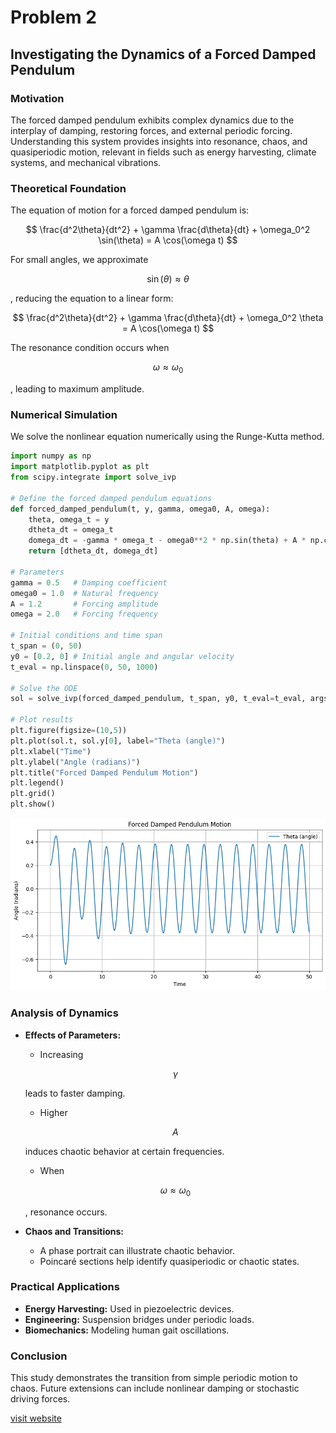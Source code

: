 # Problem 2
## Investigating the Dynamics of a Forced Damped Pendulum

### Motivation
The forced damped pendulum exhibits complex dynamics due to the interplay of damping, restoring forces, and external periodic forcing. Understanding this system provides insights into resonance, chaos, and quasiperiodic motion, relevant in fields such as energy harvesting, climate systems, and mechanical vibrations.

### Theoretical Foundation
The equation of motion for a forced damped pendulum is:

$$
\frac{d^2\theta}{dt^2} + \gamma \frac{d\theta}{dt} + \omega_0^2 \sin(\theta) = A \cos(\omega t)
$$

For small angles, we approximate 

$$
 \sin(\theta) \approx \theta 
 $$
 
 , reducing the equation to a linear form:

$$
\frac{d^2\theta}{dt^2} + \gamma \frac{d\theta}{dt} + \omega_0^2 \theta = A \cos(\omega t)
$$

The resonance condition occurs when 

$$
 \omega \approx \omega_0 
 $$
 
 , leading to maximum amplitude.

### Numerical Simulation
We solve the nonlinear equation numerically using the Runge-Kutta method.

```python
import numpy as np
import matplotlib.pyplot as plt
from scipy.integrate import solve_ivp

# Define the forced damped pendulum equations
def forced_damped_pendulum(t, y, gamma, omega0, A, omega):
    theta, omega_t = y
    dtheta_dt = omega_t
    domega_dt = -gamma * omega_t - omega0**2 * np.sin(theta) + A * np.cos(omega * t)
    return [dtheta_dt, domega_dt]

# Parameters
gamma = 0.5   # Damping coefficient
omega0 = 1.0  # Natural frequency
A = 1.2       # Forcing amplitude
omega = 2.0   # Forcing frequency

# Initial conditions and time span
t_span = (0, 50)
y0 = [0.2, 0] # Initial angle and angular velocity
t_eval = np.linspace(0, 50, 1000)

# Solve the ODE
sol = solve_ivp(forced_damped_pendulum, t_span, y0, t_eval=t_eval, args=(gamma, omega0, A, omega))

# Plot results
plt.figure(figsize=(10,5))
plt.plot(sol.t, sol.y[0], label="Theta (angle)")
plt.xlabel("Time")
plt.ylabel("Angle (radians)")
plt.title("Forced Damped Pendulum Motion")
plt.legend()
plt.grid()
plt.show()
```

![alt text](image-11.png)

### Analysis of Dynamics
- **Effects of Parameters:**
  - Increasing 
  
  $$ 
  \gamma 
  $$ 
  
  leads to faster damping.
  - Higher 
  
  $$
   A 
   $$
   
    induces chaotic behavior at certain frequencies.
  - When 
  
  $$
   \omega \approx \omega_0 
   $$
   
   , resonance occurs.
- **Chaos and Transitions:**
  - A phase portrait can illustrate chaotic behavior.
  - Poincaré sections help identify quasiperiodic or chaotic states.

### Practical Applications
- **Energy Harvesting:** Used in piezoelectric devices.
- **Engineering:** Suspension bridges under periodic loads.
- **Biomechanics:** Modeling human gait oscillations.

### Conclusion
This study demonstrates the transition from simple periodic motion to chaos. Future extensions can include nonlinear damping or stochastic driving forces.

[visit website](https://colab.research.google.com/drive/1Q9YGNhFdYVcKoypTtUA0A64rQVRPXZso?usp=sharing)
